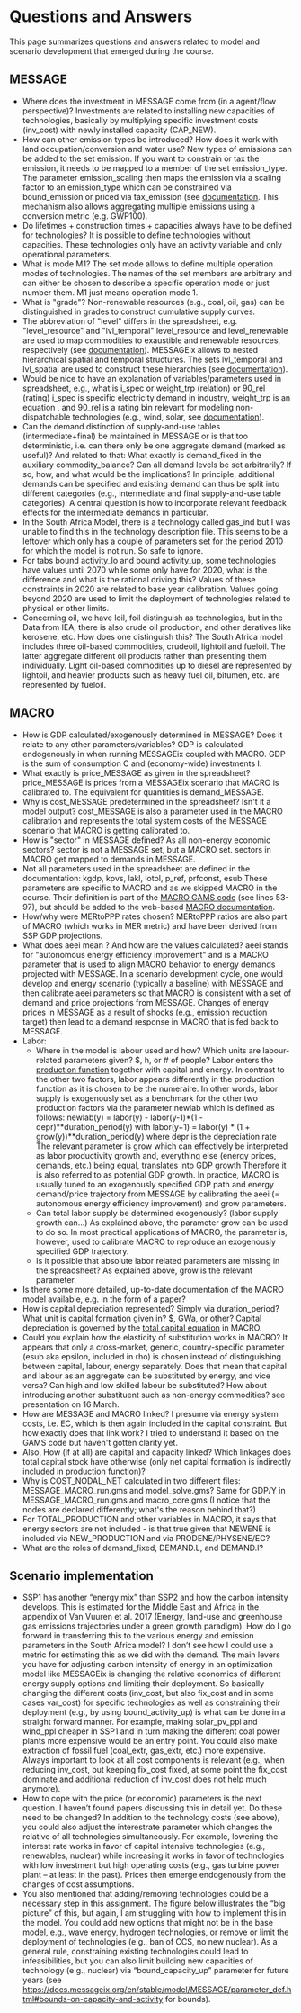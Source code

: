 Questions and Answers
=====================
This page summarizes questions and answers related to model and scenario development that emerged during the course.

MESSAGE
-------
- Where does the investment in MESSAGE come from (in a agent/flow perspective)?
  Investments are related to installing new capacities of technologies, basically by multiplying specific investment costs (inv_cost) with newly installed capacity (CAP_NEW).
- How can other emission types be introduced? How does it work with land occupation/conversion and water use?
  New types of emissions can be added to the set emission. If you want to constrain or tax the emission, it needs to be mapped to a member of the set emission_type. The parameter emission_scaling then maps the emission via a scaling factor to an emission_type which can be constrained via bound_emission or priced via tax_emission (see [documentation](https://docs.messageix.org/en/latest/model/MESSAGE/parameter_def.html#parameters-of-the-emission-section). This mechanism also allows aggregating multiple emissions using a conversion metric (e.g. GWP100).
- Do lifetimes + construction times + capacities always have to be defined for technologies?
  It is possible to define technologies without capacities. These technologies only have an activity variable and only operational parameters.
- What is mode M1?
  The set mode allows to define multiple operation modes of technologies. The names of the set members are arbitrary and can either be chosen to describe a specific operation mode or just number them. M1 just means operation mode 1.
- What is "grade"?
  Non-renewable resources (e.g., coal, oil, gas) can be distinguished in grades to construct cumulative supply curves.
- The abbreviation of "level" differs in the spreadsheet, e.g. "level_resource" and "lvl_temporal"
  level_resource and level_renewable are used to map commodities to exaustible and renewable resources, respectively (see [documentation](https://docs.messageix.org/en/latest/model/MESSAGE/sets_maps_def.html#category-types-and-mappings)). MESSAGEix allows to nested hierarchical spatial and temporal structures. The sets lvl_temporal and lvl_spatial are used to construct these hierarchies (see [documentation](https://docs.messageix.org/en/latest/model/MESSAGE/sets_maps_def.html#sets-in-the-messageix-implementation)).
- Would be nice to have an explanation of variables/parameters used in spreadsheet, e.g., what is i_spec or weight_trp (relation) or 90_rel (rating)
  i_spec is specific electricity demand in industry, weight_trp is an equation , and 90_rel is a rating bin relevant for modeling non-dispatchable technologies (e.g., wind, solar, see [documentation](https://docs.messageix.org/en/latest/model/MESSAGE/model_core.html#auxilary-variables-for-technology-activity-by-rating-bins)).
- Can the demand distinction of supply-and-use tables (intermediate+final) be maintained in MESSAGE or is that too deterministic, i.e. can there only be one aggregate demand (marked as useful)? And related to that: What exactly is demand_fixed in the auxiliary commodity_balance? Can all demand levels be set arbitrarily? If so, how, and what would be the implications?
  In principle, additional demands can be specified and existing demand can thus be split into different categories (e.g., intermediate and final supply-and-use table categories). A central question is how to incorporate relevant feedback effects for the intermediate demands in particular.
- In the South Africa Model, there is a technology called gas_ind but I was unable to find this in the technology description file.
  This seems to be a leftover which only has a couple of parameters set for the period 2010 for which the model is not run. So safe to ignore.
-	For tabs bound activity_lo and bound activity_up, some technologies have values until 2070 while some only have for 2020, what is the difference and what is the rational driving this?
  Values of these constraints in 2020 are related to base year calibration. Values going beyond 2020 are used to limit the deployment of technologies related to physical or other limits.
-	Concerning oil, we have loil, foil distinguish as technologies, but in the Data from IEA, there is also crude oil production, and other deratives like kerosene, etc. How does one distinguish this?
  The South Africa model includes three oil-based commodities, crudeoil, lightoil and fueloil. The latter aggregate different oil products rather than presenting them individually. Light oil-based commodities up to diesel are represented by lightoil, and heavier products such as heavy fuel oil, bitumen, etc. are represented by fueloil.

MACRO
-----
- How is GDP calculated/exogenously determined in MESSAGE? Does it relate to any other parameters/variables?
  GDP is calculated endogenously in when running MESSAGEix coupled with MACRO. GDP is the sum of consumption C and (economy-wide) investments I.
- What exactly is price_MESSAGE as given in the spreadsheet?
  price_MESSAGE is prices from a MESSAGEix scenario that MACRO is calibrated to. The equivalent for quantities is demand_MESSAGE.
- Why is cost_MESSAGE predetermined in the spreadsheet? Isn't it a model output?
  cost_MESSAGE is also a parameter used in the MACRO calibration and represents the total system costs of the MESSAGE scenario that MACRO is getting calibrated to.
- How is "sector" in MESSAGE defined? As all non-energy economic sectors?
  sector is not a MESSAGE set, but a MACRO set. sectors in MACRO get mapped to demands in MESSAGE.
- Not all parameters used in the spreadsheet are defined in the documentation: kgdp, kpvs, lakl, lotol, p_ref, prfconst, esub
  These parameters are specific to MACRO and as we skipped MACRO in the course. Their definition is part of the [MACRO GAMS code](https://github.com/iiasa/message_ix/blob/main/message_ix/model/MACRO/macro_data_load.gms) (see lines 53-97), but should be added to the web-based [MACRO documentation](https://docs.messageix.org/en/latest/model/MACRO/macro_core.html).
- How/why were MERtoPPP rates chosen?
  MERtoPPP ratios are also part of MACRO (which works in MER metric) and have been derived from SSP GDP projections.
- What does aeei mean ? And how are the values calculated?
  aeei stands for "autonomous energy efficiency improvement" and is a MACRO parameter that is used to align MACRO behavior to energy demands projected with MESSAGE. In a scenario development cycle, one would develop and energy scenario (typically a baseline) with MESSAGE and then calibrate aeei parameters so that MACRO is consistent with a set of demand and price projections from MESSAGE. Changes of energy prices in MESSAGE as a result of shocks (e.g., emission reduction target) then lead to a demand response in MACRO that is fed back to MESSAGE.
- Labor:
  - Where in the model is labour used and how? Which units are labour-related parameters given? $, h, or # of people?
    Labor enters the [production function](https://docs.messageix.org/en/latest/model/MACRO/macro_core.html#equation-new-production) together with capital and energy. In contrast to the other two factors, labor appears differently in the production function as it is chosen to be the numeraire. In other words, labor supply is exogenously set as a benchmark for the other two production factors via the parameter newlab which is defined as follows:
    newlab(y) = labor(y) - labor(y-1)*(1 - depr)**duration_period(y) with labor(y+1) = labor(y) * (1 + grow(y))**duration_period(y) where depr is the depreciation rate
    The relevant parameter is grow which can effectively be interpreted as labor productivity growth and, everything else (energy prices, demands, etc.) being equal, translates into GDP growth Therefore it is also referred to as potential GDP growth. In practice, MACRO is usually tuned to an exogenously specified GDP path and energy demand/price trajectory from MESSAGE by calibrating the aeei (= autonomous energy efficiency improvement) and grow parameters.
  - Can total labor supply be determined exogenously? (labor supply growth can...)
    As explained above, the parameter grow can be used to do so. In most practical applications of MACRO, the parameter is, however, used to calibrate MACRO to reproduce an exogenously specified GDP trajectory.
  - Is it possible that absolute labor related parameters are missing in the spreadsheet?
    As explained above, grow is the relevant parameter.
- Is there some more detailed, up-to-date documentation of the MACRO model available, e.g. in the form of a paper?
- How is capital depreciation represented? Simply via duration_period? What unit is capital formation given in? $, GWa, or other?
  Capital depreciation is governed by the [total capital equation](https://docs.messageix.org/en/latest/model/MACRO/macro_core.html#equation-total-capital) in MACRO.
- Could you explain how the elasticity of substitution works in MACRO? It appears that only a cross-market, generic, country-specific parameter (esub aka epsilon, included in rho) is chosen instead of distinguishing between capital, labour, energy separately. Does that mean that capital and labour as an aggregate can be substituted by energy, and vice versa? Can high and low skilled labour be substituted? How about introducing another substituent such as non-energy commodities?
  see presentation on 16 March.
- How are MESSAGE and MACRO linked? I presume via energy system costs, i.e. EC, which is then again included in the capital constraint. But how exactly does that link work? I tried to understand it based on the GAMS code but haven't gotten clarity yet.
- Also, How (if at all) are capital and capacity linked? Which linkages does total capital stock have otherwise (only net capital formation is indirectly included in production function)?
- Why is COST_NODAL_NET calculated in two different files: MESSAGE_MACRO_run.gms and model_solve.gms? Same for GDP/Y in MESSAGE_MACRO_run.gms and macro_core.gms (I notice that the nodes are declared differently; what's the reason behind that?)
- For TOTAL_PRODUCTION and other variables in MACRO, it says that energy sectors are not included - is that true given that NEWENE is included via NEW_PRODUCTION and via PRODENE/PHYSENE/EC?
- What are the roles of demand_fixed, DEMAND.L, and DEMAND.I?

Scenario implementation
-----------------------
-	SSP1 has another “energy mix” than SSP2 and how the carbon intensity develops. This is estimated for the Middle East and Africa in the appendix of Van Vuuren et al. 2017 (Energy, land-use and greenhouse gas emissions trajectories under a green growth paradigm). How do I go forward in transferring this to the various energy and emission parameters in the South Africa model? I don’t see how I could use a metric for estimating this as we did with the demand.
The main levers you have for adjusting carbon intensity of energy in an optimization model like MESSAGEix is changing the relative economics of different energy supply options and limiting their deployment. So basically changing the different costs (inv_cost, but also fix_cost and in some cases var_cost) for specific technologies as well as constraining their deployment (e.g., by using bound_activity_up) is what can be done in a straight forward manner. For example, making solar_pv_ppl and wind_ppl cheaper in SSP1 and in turn making the different coal power plants more expensive would be an entry point. You could also make extraction of fossil fuel (coal_extr, gas_extr, etc.) more expensive. Always important to look at all cost components is relevant (e.g., when reducing inv_cost, but keeping fix_cost fixed, at some point the fix_cost dominate and additional reduction of inv_cost does not help much anymore).
-	How to cope with the price (or economic) parameters is the next question. I haven’t found papers discussing this in detail yet. Do these need to be changed?
In addition to the technology costs (see above), you could also adjust the interestrate parameter which changes the relative of all technologies simultaneously. For example, lowering the interest rate works in favor of capital intensive technologies (e.g., renewables, nuclear) while increasing it works in favor of technologies with low investment but high operating costs (e.g., gas turbine power plant – at least in the past). Prices then emerge endogenously from the changes of cost assumptions.
-	You also mentioned that adding/removing technologies could be a necessary step in this assignment. The figure below illustrates the “big picture” of this, but again, I am struggling with how to implement this in the model.
You could add new options that might not be in the base model, e.g., wave energy, hydrogen technologies, or remove or limit the deployment of technologies (e.g., ban of CCS, no new nuclear). As a general rule, constraining existing technologies could lead to infeasibilities, but you can also limit building new capacities of technology (e.g., nuclear) via “bound_capacity_up” parameter for future years (see https://docs.messageix.org/en/stable/model/MESSAGE/parameter_def.html#bounds-on-capacity-and-activity for bounds).
